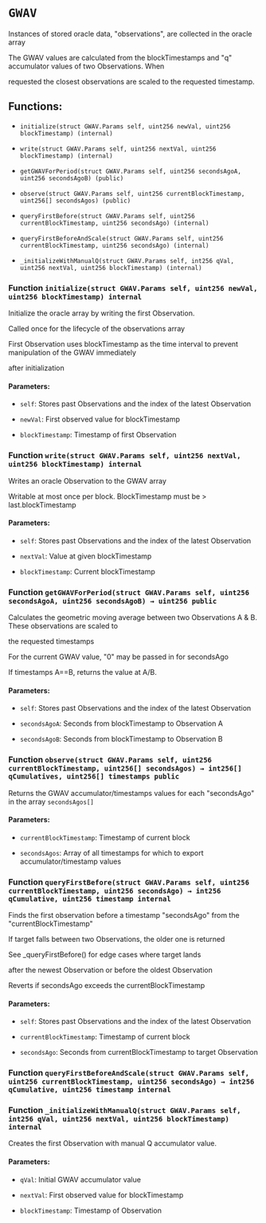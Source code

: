 # `GWAV`

Instances of stored oracle data, "observations", are collected in the oracle array

The GWAV values are calculated from the blockTimestamps and "q" accumulator values of two Observations. When

requested the closest observations are scaled to the requested timestamp.

## Functions:

- `initialize(struct GWAV.Params self, uint256 newVal, uint256 blockTimestamp) (internal)`

- `write(struct GWAV.Params self, uint256 nextVal, uint256 blockTimestamp) (internal)`

- `getGWAVForPeriod(struct GWAV.Params self, uint256 secondsAgoA, uint256 secondsAgoB) (public)`

- `observe(struct GWAV.Params self, uint256 currentBlockTimestamp, uint256[] secondsAgos) (public)`

- `queryFirstBefore(struct GWAV.Params self, uint256 currentBlockTimestamp, uint256 secondsAgo) (internal)`

- `queryFirstBeforeAndScale(struct GWAV.Params self, uint256 currentBlockTimestamp, uint256 secondsAgo) (internal)`

- `_initializeWithManualQ(struct GWAV.Params self, int256 qVal, uint256 nextVal, uint256 blockTimestamp) (internal)`

### Function `initialize(struct GWAV.Params self, uint256 newVal, uint256 blockTimestamp) internal`

Initialize the oracle array by writing the first Observation.

Called once for the lifecycle of the observations array

First Observation uses blockTimestamp as the time interval to prevent manipulation of the GWAV immediately

after initialization

#### Parameters:

- `self`: Stores past Observations and the index of the latest Observation

- `newVal`: First observed value for blockTimestamp

- `blockTimestamp`: Timestamp of first Observation

### Function `write(struct GWAV.Params self, uint256 nextVal, uint256 blockTimestamp) internal`

Writes an oracle Observation to the GWAV array

Writable at most once per block. BlockTimestamp must be > last.blockTimestamp

#### Parameters:

- `self`: Stores past Observations and the index of the latest Observation

- `nextVal`: Value at given blockTimestamp

- `blockTimestamp`: Current blockTimestamp

### Function `getGWAVForPeriod(struct GWAV.Params self, uint256 secondsAgoA, uint256 secondsAgoB) → uint256 public`

Calculates the geometric moving average between two Observations A & B. These observations are scaled to

the requested timestamps

For the current GWAV value, "0" may be passed in for secondsAgo

If timestamps A==B, returns the value at A/B.

#### Parameters:

- `self`: Stores past Observations and the index of the latest Observation

- `secondsAgoA`: Seconds from blockTimestamp to Observation A

- `secondsAgoB`: Seconds from blockTimestamp to Observation B

### Function `observe(struct GWAV.Params self, uint256 currentBlockTimestamp, uint256[] secondsAgos) → int256[] qCumulatives, uint256[] timestamps public`

Returns the GWAV accumulator/timestamps values for each "secondsAgo" in the array `secondsAgos[]`

#### Parameters:

- `currentBlockTimestamp`: Timestamp of current block

- `secondsAgos`: Array of all timestamps for which to export accumulator/timestamp values

### Function `queryFirstBefore(struct GWAV.Params self, uint256 currentBlockTimestamp, uint256 secondsAgo) → int256 qCumulative, uint256 timestamp internal`

Finds the first observation before a timestamp "secondsAgo" from the "currentBlockTimestamp"

If target falls between two Observations, the older one is returned

See _queryFirstBefore() for edge cases where target lands

after the newest Observation or before the oldest Observation

Reverts if secondsAgo exceeds the currentBlockTimestamp

#### Parameters:

- `self`: Stores past Observations and the index of the latest Observation

- `currentBlockTimestamp`: Timestamp of current block

- `secondsAgo`: Seconds from currentBlockTimestamp to target Observation

### Function `queryFirstBeforeAndScale(struct GWAV.Params self, uint256 currentBlockTimestamp, uint256 secondsAgo) → int256 qCumulative, uint256 timestamp internal`

### Function `_initializeWithManualQ(struct GWAV.Params self, int256 qVal, uint256 nextVal, uint256 blockTimestamp) internal`

Creates the first Observation with manual Q accumulator value.

#### Parameters:

- `qVal`: Initial GWAV accumulator value

- `nextVal`: First observed value for blockTimestamp

- `blockTimestamp`: Timestamp of Observation
